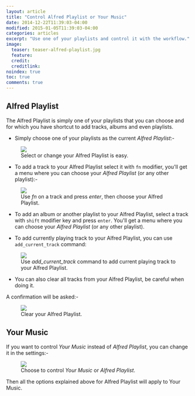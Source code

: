 ```yaml
---
layout: article
title: "Control Alfred Playlist or Your Music"
date: 2014-12-22T11:39:03-04:00
modified: 2015-01-05T11:39:03-04:00
categories: articles
excerpt: "Use one of your playlists and control it with the workflow."
image:
  teaser: teaser-alfred-playlist.jpg
  feature:
  credit: 
  creditlink:
noindex: true
toc: true
comments: true
---
```


## Alfred Playlist

The Alfred Playlist is simply one of your playlists that you can choose and for which you have shortcut to add tracks, albums and even playlists.

* Simply choose one of your playlists as the current *Alfred Playlist*:-


<figure>
	<a href="{{ site.url }}/images/change-alfred-playlist.gif"><img src="{{ site.url }}/images/change-alfred-playlist.gif"></a>
	<figcaption>Select or change your Alfred Playlist is easy.</figcaption>
</figure>


* To add a track to your Alfred Playlist select it with `fn` modifier, you'll get a menu where you can choose your _Alfred Playlist_ (or any other playlist):-


<figure>
	<a href="{{ site.url }}/images/alfred-playlist-fn-modifier.gif"><img src="{{ site.url }}/images/alfred-playlist-fn-modifier.gif"></a>
	<figcaption>Use <i>fn</i> on a track and press <i>enter</i>, then choose your Alfred Playlist.</figcaption>
</figure>

* To add an album or another playlist to your Alfred Playlist, select a track with `shift` modifier key and press `enter`. You'll get a menu where you can choose your _Alfred Playlist_ (or any other playlist).

* To add currently playing track to your Alfred Playlist, you can use `add_current_track` command:

<figure>
	<a href="{{ site.url }}/images/alfred-playlist-add-current-track.gif"><img src="{{ site.url }}/images/alfred-playlist-add-current-track.gif"></a>
	<figcaption>Use <i>add_current_track</i> command to add current playing track to your Alfred Playlist.</figcaption>
</figure>


* You can also clear all tracks from your Alfred Playlist, be careful when doing it. 

A confirmation will be asked:-

<figure>
	<img src="{{ site.url }}/images/alfred-playlist-clear.png"></a>
	<figcaption>Clear your Alfred Playlist.</figcaption>
</figure>

## Your Music

If you want to control *Your Music* instead of *Alfred Playlist*, you can change it in the settings:-

<figure>
	<img src="{{ site.url }}/images/alfred-playlist-control-setting.png"></a>
	<figcaption>Choose to control <i>Your Music</i> or <i>Alfred Playlist</i>.</figcaption>
</figure>

Then all the options explained above for Alfred Playlist will apply to Your Music.

